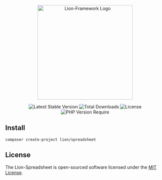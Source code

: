 <p align="center">
  <a href="https://lion-client.vercel.app/" target="_blank">
    <img
         src="https://user-images.githubusercontent.com/56183278/230516080-096130be-e474-4f3a-a78a-44d3973ff715.png"
         width="300"
         alt="Lion-Framework Logo"
    >
  </a>
</p>

<p align="center">
  <img src="http://poser.pugx.org/lion/spreadsheet/v" alt="Latest Stable Version">
  <img src="http://poser.pugx.org/lion/spreadsheet/downloads" alt="Total Downloads">
  <img src="http://poser.pugx.org/lion/spreadsheet/license" alt="License">
  <img src="http://poser.pugx.org/lion/spreadsheet/require/php" alt="PHP Version Require">
</p>

## Install

```shell
composer create-project lion/spreadsheet
```

## License

The Lion-Spreadsheet is open-sourced software licensed under the [MIT License](https://github.com/Sleon4/Lion-Spreadsheet/blob/main/LICENSE).
